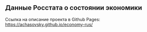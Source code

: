 ## Данные Росстата о состоянии экономики

Ссылка на описание проекта в Github Pages: https://achasovsky.github.io/economy-rus/